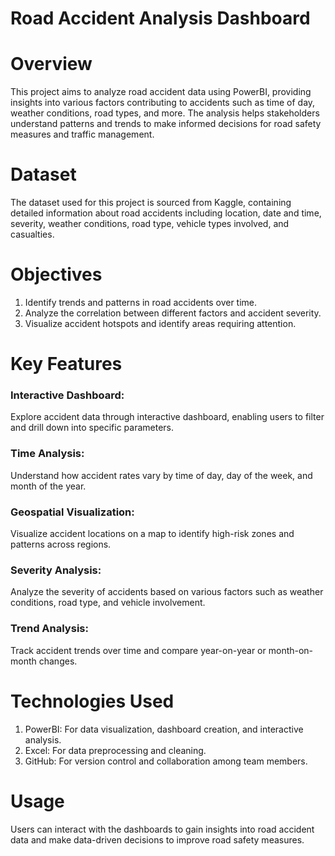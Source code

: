 # Road Accident Analysis Dashboard

# Overview
This project aims to analyze road accident data using PowerBI, providing insights into various factors contributing to accidents such as time of day, weather conditions, road types, and more. The analysis helps stakeholders understand patterns and trends to make informed decisions for road safety measures and traffic management.

# Dataset
The dataset used for this project is sourced from Kaggle, containing detailed information about road accidents including location, date and time, severity, weather conditions, road type, vehicle types involved, and casualties.

# Objectives
1) Identify trends and patterns in road accidents over time.
2) Analyze the correlation between different factors and accident severity.
3) Visualize accident hotspots and identify areas requiring attention.

# Key Features
### Interactive Dashboard:
Explore accident data through interactive dashboard, enabling users to filter and drill down into specific parameters.
### Time Analysis:
Understand how accident rates vary by time of day, day of the week, and month of the year.
### Geospatial Visualization:
Visualize accident locations on a map to identify high-risk zones and patterns across regions.
### Severity Analysis:
Analyze the severity of accidents based on various factors such as weather conditions, road type, and vehicle involvement.
### Trend Analysis:
Track accident trends over time and compare year-on-year or month-on-month changes.

# Technologies Used
1) PowerBI: For data visualization, dashboard creation, and interactive analysis.
2) Excel: For data preprocessing and cleaning.
3) GitHub: For version control and collaboration among team members.

# Usage
Users can interact with the dashboards to gain insights into road accident data and make data-driven decisions to improve road safety measures.

